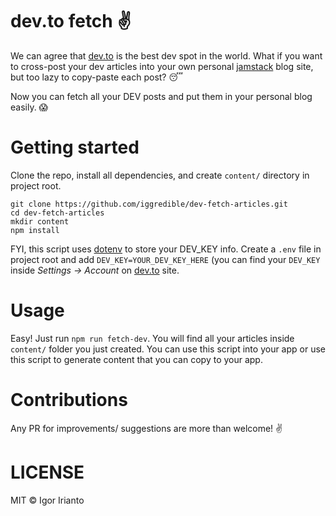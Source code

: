 # dev.to fetch ✌️

We can agree that [dev.to](https://dev.to/) is the best dev spot in the world. What if you want to cross-post your dev articles into your own personal [jamstack](https://jamstack.org/) blog site, but too lazy to copy-paste each post? 😴

Now you can fetch all your DEV posts and put them in your personal blog easily. 😱

# Getting started

Clone the repo, install all dependencies, and create `content/` directory in project root.

```
git clone https://github.com/iggredible/dev-fetch-articles.git
cd dev-fetch-articles
mkdir content
npm install
```

FYI, this script uses [dotenv](https://github.com/motdotla/dotenv) to store your DEV_KEY info. Create a `.env` file in project root and add `DEV_KEY=YOUR_DEV_KEY_HERE` (you can find your `DEV_KEY` inside *Settings -> Account* on [dev.to](https://dev.to/) site.

# Usage

Easy! Just run `npm run fetch-dev`. You will find all your articles inside `content/` folder you just created. You can use this script into your app or use this script to generate content that you can copy to your app.

# Contributions

Any PR for improvements/ suggestions are more than welcome! ✌️

# LICENSE

MIT © Igor Irianto
